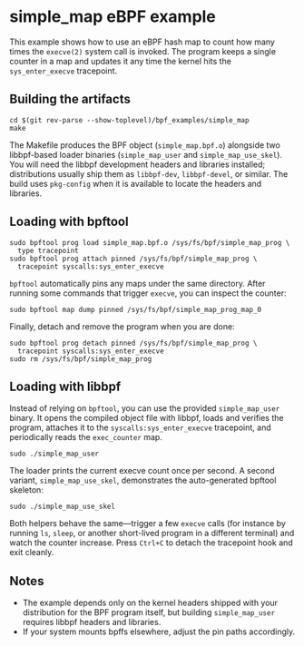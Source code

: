 # simple_map eBPF example

This example shows how to use an eBPF hash map to count how many times the
`execve(2)` system call is invoked. The program keeps a single counter in a map
and updates it any time the kernel hits the `sys_enter_execve` tracepoint.

## Building the artifacts

```
cd $(git rev-parse --show-toplevel)/bpf_examples/simple_map
make
```

The Makefile produces the BPF object (`simple_map.bpf.o`) alongside two
libbpf-based loader binaries (`simple_map_user` and `simple_map_use_skel`). You will need the libbpf
development headers and libraries installed; distributions usually ship them as
`libbpf-dev`, `libbpf-devel`, or similar. The build uses `pkg-config` when it is
available to locate the headers and libraries.

## Loading with bpftool

```
sudo bpftool prog load simple_map.bpf.o /sys/fs/bpf/simple_map_prog \
  type tracepoint
sudo bpftool prog attach pinned /sys/fs/bpf/simple_map_prog \
  tracepoint syscalls:sys_enter_execve
```

`bpftool` automatically pins any maps under the same directory. After running
some commands that trigger `execve`, you can inspect the counter:

```
sudo bpftool map dump pinned /sys/fs/bpf/simple_map_prog_map_0
```

Finally, detach and remove the program when you are done:

```
sudo bpftool prog detach pinned /sys/fs/bpf/simple_map_prog \
  tracepoint syscalls:sys_enter_execve
sudo rm /sys/fs/bpf/simple_map_prog
```

## Loading with libbpf

Instead of relying on `bpftool`, you can use the provided `simple_map_user`
binary. It opens the compiled object file with libbpf, loads and verifies the
program, attaches it to the `syscalls:sys_enter_execve` tracepoint, and
periodically reads the `exec_counter` map.

```
sudo ./simple_map_user
```

The loader prints the current execve count once per second. A second variant,
`simple_map_use_skel`, demonstrates the auto-generated bpftool skeleton:

```
sudo ./simple_map_use_skel
```

Both helpers behave the same—trigger a few
`execve` calls (for instance by running `ls`, `sleep`, or another short-lived
program in a different terminal) and watch the counter increase. Press `Ctrl+C`
to detach the tracepoint hook and exit cleanly.

## Notes

- The example depends only on the kernel headers shipped with your
  distribution for the BPF program itself, but building `simple_map_user`
  requires libbpf headers and libraries.
- If your system mounts bpffs elsewhere, adjust the pin paths accordingly.
